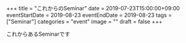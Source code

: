 +++
title =  "これからのSeminar"
date = 2019-07-23T15:00:00+09:00
eventStartDate = 2019-08-23
eventEndDate = 2019-08-23
tags = ["Seminar"]
categories = "event"
image = ""
draft = false
+++


これからあるSeminarです

